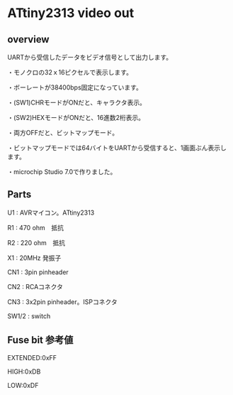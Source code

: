 # ATtiny2313 video out
## overview
UARTから受信したデータをビデオ信号として出力します。

・モノクロの32ｘ16ピクセルで表示します。

・ボーレートが38400bps固定になっています。

・(SW1)CHRモードがONだと、キャラクタ表示。

・(SW2)HEXモードがONだと、16進数2桁表示。

・両方OFFだと、ビットマップモード。

・ビットマップモードでは64バイトをUARTから受信すると、1画面ぶん表示します。

・microchip Studio 7.0で作りました。

## Parts

U1 : AVRマイコン。ATtiny2313

R1 : 470 ohm　抵抗

R2 : 220 ohm　抵抗

X1 : 20MHz 発振子

CN1 : 3pin pinheader

CN2 : RCAコネクタ

CN3 : 3x2pin pinheader。ISPコネクタ

SW1/2  : switch

## Fuse bit 参考値
EXTENDED:0xFF

HIGH:0xDB

LOW:0xDF

